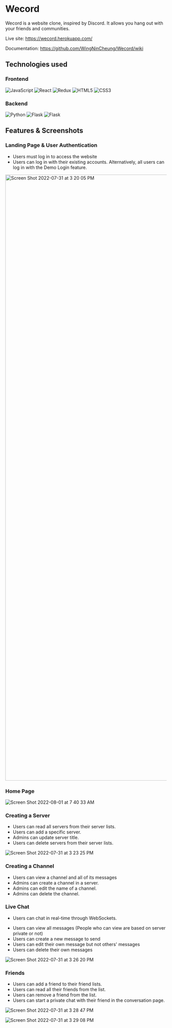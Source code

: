 # Wecord
Wecord is a website clone, inspired by Discord. It allows you hang out with your friends and communities.

Live site: https://wecord.herokuapp.com/

Documentation: https://github.com/WingNinCheung/Wecord/wiki

## Technologies used

### Frontend
![JavaScript](https://img.shields.io/badge/javascript-%23323330.svg?style=for-the-badge&logo=javascript&logoColor=%23F7DF1E)
![React](https://img.shields.io/badge/react-%2320232a.svg?style=for-the-badge&logo=react&logoColor=%2361DAFB)
![Redux](https://img.shields.io/badge/redux-%23593d88.svg?style=for-the-badge&logo=redux&logoColor=white)
![HTML5](https://img.shields.io/badge/html5-%23E34F26.svg?style=for-the-badge&logo=html5&logoColor=white)
![CSS3](https://img.shields.io/badge/css3-%231572B6.svg?style=for-the-badge&logo=css3&logoColor=white)

### Backend
![Python](https://img.shields.io/badge/python-3670A0?style=for-the-badge&logo=python&logoColor=ffdd54)
![Flask](https://img.shields.io/badge/flask-%23000.svg?style=for-the-badge&logo=flask&logoColor=white)
![Flask](https://img.shields.io/badge/PostgreSQL-316192?style=for-the-badge&logo=postgresql&logoColor=white)

## Features & Screenshots

### Landing Page & User Authentication

- Users must log in to access the website
- Users can log in with their existing accounts. Alternatively, all users can log in with the Demo Login feature.

<img width="1894" alt="Screen Shot 2022-07-31 at 3 20 05 PM" src="https://user-images.githubusercontent.com/96600317/182047549-b47822cd-3be5-4743-9194-378cea7d7c09.png">

### Home Page

![Screen Shot 2022-08-01 at 7 40 33 AM](https://user-images.githubusercontent.com/8907997/182175187-8186c717-9a74-46ca-83a5-6c8619b3de3b.png)

### Creating a Server

* Users can read all servers from their server lists.
* Users can add a specific server.
* Admins can update server title.
* Users can delete servers from their server lists.

![Screen Shot 2022-07-31 at 3 23 25 PM](https://user-images.githubusercontent.com/96600317/182047647-1d2e402e-715c-4136-ba28-26855470cd4a.png)


### Creating a Channel

* Users can view a channel and all of its messages
* Admins can create a channel in a server.
* Admins can edit the name of a channel.
* Admins can delete the channel.

### Live Chat

- Users can chat in real-time through WebSockets.
* Users can view all messages (People who can view are based on server private or not)
* Users can create a new message to send 
* Users can edit their own message but not others' messages
* Users can delete their own messages 

![Screen Shot 2022-07-31 at 3 26 20 PM](https://user-images.githubusercontent.com/96600317/182047724-5a20202c-54bd-40da-9b34-de73542830c8.png)


### Friends

* Users can add a friend to their friend lists.
* Users can read all their friends from the list.
* Users can remove a friend from the list.
* Users can start a private chat with their friend in the conversation page.

![Screen Shot 2022-07-31 at 3 28 47 PM](https://user-images.githubusercontent.com/96600317/182047796-feb456ee-23da-4c34-b7e7-3884f8ca216a.png)

![Screen Shot 2022-07-31 at 3 29 08 PM](https://user-images.githubusercontent.com/96600317/182047806-f05ff6da-7c4e-4c40-862e-9171b2b29048.png)

